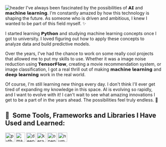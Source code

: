 <img src="https://camo.githubusercontent.com/d11e5e1eb80f6898f740176d24937775a148ca540f130776dec9bdaf52e9b9ae/68747470733a2f2f63617073756c652d72656e6465722e76657263656c2e6170702f6170693f747970653d7265637426636f6c6f723d6772616469656e74266865696768743d3130" alt="header" data-canonical-src="https://capsule-render.vercel.app/api?type=rect&amp;color=gradient&amp;height=10" style="max-width: 100%;">
I've always been fascinated by the possibilities of 𝗔𝗜 and 𝗺𝗮𝗰𝗵𝗶𝗻𝗲 𝗹𝗲𝗮𝗿𝗻𝗶𝗻𝗴. I'm constantly amazed by how this technology is shaping the future. As someone who is driven and ambitious, I knew I wanted to be part of this field myself. ✨

I started learning 𝗣𝘆𝘁𝗵𝗼𝗻 and studying machine learning concepts once I got to university. I loved figuring out how to apply these concepts to analyze data and build predictive models.

Over the years, I've had the chance to work on some really cool projects that allowed me to put my skills to use. Whether it was a image noise reduction using 𝗧𝗲𝗻𝘀𝗼𝗿𝗙𝗹𝗼𝘄, creating a movie recommendation system, or image classification, I got a real thrill out of making 𝗺𝗮𝗰𝗵𝗶𝗻𝗲 𝗹𝗲𝗮𝗿𝗻𝗶𝗻𝗴 and 𝗱𝗲𝗲𝗽 𝗹𝗲𝗮𝗿𝗻𝗶𝗻𝗴 work in the real world.

Of course, I'm still learning new things every day. I don't think I'll ever get tired of expanding my knowledge in this space. AI is evolving so rapidly, and I want to evolve with it! I can't wait to see what amazing innovations I get to be a part of in the years ahead. The possibilities feel truly endless. 🌟

<h2> 🚀 &nbsp;Some Tools, Frameworks and Libraries I Have Used and Learned:</h2>
<p align="left">
<img src="https://cdn.jsdelivr.net/gh/devicons/devicon/icons/python/python-original.svg" alt="python" width="30" height="30"/>
<img src="https://cdn.jsdelivr.net/gh/devicons/devicon/icons/anaconda/anaconda-original.svg" alt="machine learning" width="30" height="30"/>
<img src="https://cdn.jsdelivr.net/gh/devicons/devicon/icons/tensorflow/tensorflow-original.svg" alt="deep learning" width="30" height="30"/>
<img src="https://upload.wikimedia.org/wikipedia/commons/a/ae/Keras_logo.svg" alt="keras" width="30" height="30"/>
<img src="https://cdn.jsdelivr.net/gh/devicons/devicon/icons/opencv/opencv-original.svg" alt="opencv" width="30" height="30"/>
<img src="https://cdn.jsdelivr.net/gh/devicons/devicon/icons/numpy/numpy-original.svg" alt="numpy" width="30" height="30"/>
</p>
